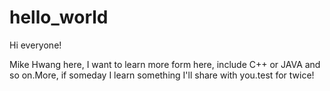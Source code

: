 # hello_world

Hi everyone!

Mike Hwang here, I want to learn more form here, include C++ or JAVA and so on.More, if someday I learn something I'll share with you.test for twice!
